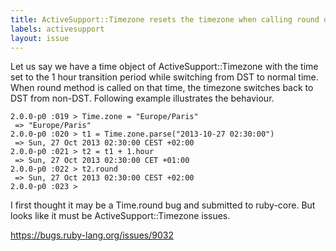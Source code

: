 ```yaml
---
title: ActiveSupport::Timezone resets the timezone when calling round on the time
labels: activesupport
layout: issue
---
```


Let us say we have a time object of ActiveSupport::Timezone with the time set to the 1 hour transition period while switching from DST to normal time. When round method is called on that time, the timezone switches back to DST from non-DST. Following example illustrates the behaviour.

```
2.0.0-p0 :019 > Time.zone = "Europe/Paris"
 => "Europe/Paris"
2.0.0-p0 :020 > t1 = Time.zone.parse("2013-10-27 02:30:00")
 => Sun, 27 Oct 2013 02:30:00 CEST +02:00
2.0.0-p0 :021 > t2 = t1 + 1.hour
 => Sun, 27 Oct 2013 02:30:00 CET +01:00
2.0.0-p0 :022 > t2.round
 => Sun, 27 Oct 2013 02:30:00 CEST +02:00
2.0.0-p0 :023 >
```

I first thought it may be a Time.round bug and submitted to ruby-core. But looks like it must be ActiveSupport::Timezone issues.

https://bugs.ruby-lang.org/issues/9032

